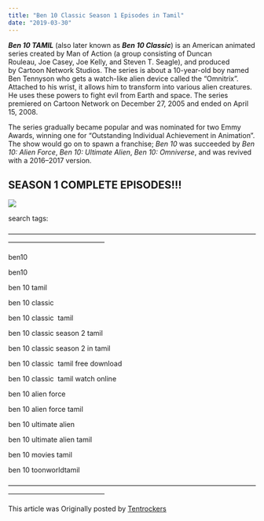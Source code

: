 ```yaml
---
title: "Ben 10 Classic Season 1 Episodes in Tamil"
date: "2019-03-30"
---
```


_**Ben 10 TAMIL**_ (also later known as _**Ben 10 Classic**_) is an American animated series created by Man of Action (a group consisting of Duncan Rouleau, Joe Casey, Joe Kelly, and Steven T. Seagle), and produced by Cartoon Network Studios. The series is about a 10-year-old boy named Ben Tennyson who gets a watch-like alien device called the “Omnitrix”. Attached to his wrist, it allows him to transform into various alien creatures. He uses these powers to fight evil from Earth and space. The series premiered on Cartoon Network on December 27, 2005 and ended on April 15, 2008.

The series gradually became popular and was nominated for two Emmy Awards, winning one for “Outstanding Individual Achievement in Animation”. The show would go on to spawn a franchise; _Ben 10_ was succeeded by _Ben 10: Alien Force_, _Ben 10: Ultimate Alien_, _Ben 10: Omniverse_, and was revived with a 2016–2017 version.

## SEASON 1 COMPLETE EPISODES!!!

[![](https://3.bp.blogspot.com/-sl8pAWfSXB4/W79eZ92Y4YI/AAAAAAAAAJI/d6VbaMZ2hgcA0UFVmXHns-fiCMwI9SOeQCLcBGAs/s320/ben%2B10%2BCLASSIC%2BS1%2BEP1.png)](https://3.bp.blogspot.com/-sl8pAWfSXB4/W79eZ92Y4YI/AAAAAAAAAJI/d6VbaMZ2hgcA0UFVmXHns-fiCMwI9SOeQCLcBGAs/s1600/ben%2B10%2BCLASSIC%2BS1%2BEP1.png)

search tags:

——————————————————————————————————————————————————

ben10

ben10

ben 10 tamil

ben 10 classic 

ben 10 classic  tamil

ben 10 classic season 2 tamil

ben 10 classic season 2 in tamil

ben 10 classic  tamil free download

ben 10 classic  tamil watch online

ben 10 alien force

ben 10 alien force tamil

ben 10 ultimate alien

ben 10 ultimate alien tamil

ben 10 movies tamil

ben 10 toonworldtamil

——————————————————————————————————————————————————

This article was Originally posted by [Tentrockers](https://tentrockers.blogspot.com/)
